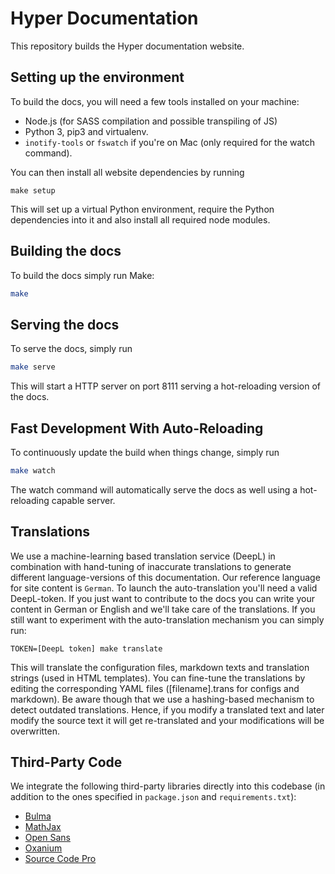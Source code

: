 # Hyper Documentation

This repository builds the Hyper documentation website.

## Setting up the environment

To build the docs, you will need a few tools installed on your machine:

- Node.js (for SASS compilation and possible transpiling of JS)
- Python 3, pip3 and virtualenv.
- `inotify-tools` or `fswatch` if you're on Mac (only required for the watch command).

You can then install all website dependencies by running

    make setup

This will set up a virtual Python environment, require the Python dependencies
into it and also install all required node modules.

## Building the docs

To build the docs simply run Make:

```bash
make
```

## Serving the docs

To serve the docs, simply run

```bash
make serve
```

This will start a HTTP server on port 8111 serving a hot-reloading version of
the docs.

## Fast Development With Auto-Reloading

To continuously update the build when things change, simply run

```bash
make watch
```

The watch command will automatically serve the docs as well using a
hot-reloading capable server.

## Translations

We use a machine-learning based translation service (DeepL) in combination with hand-tuning of inaccurate translations to generate different language-versions of this documentation. Our reference language for site content is `German`. To launch the auto-translation you'll need a valid DeepL-token. If you just want to contribute to the docs you can write your content in German or English and we'll take care of the translations. If you still want to experiment with the auto-translation mechanism you can simply run:

    TOKEN=[DeepL token] make translate

This will translate the configuration files, markdown texts and translation strings (used in HTML templates). You can fine-tune the translations by editing the corresponding YAML files ([filename].trans for configs and markdown). Be aware though that we use a hashing-based mechanism to detect outdated translations. Hence, if you modify a translated text and later modify the source text it will get re-translated and your modifications will be overwritten.

## Third-Party Code

We integrate the following third-party libraries directly into this codebase (in addition to the ones specified in `package.json` and `requirements.txt`):

* [Bulma](https://github.com/jgthms/bulma)
* [MathJax](https://github.com/mathjax/MathJax)
* [Open Sans](https://github.com/googlefonts/opensans)
* [Oxanium](https://github.com/sevmeyer/oxanium)
* [Source Code Pro](https://github.com/adobe-fonts/source-code-pro)
